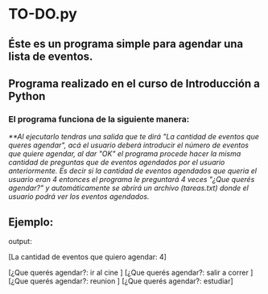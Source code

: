 # **TO-DO.py**

## Éste es un programa simple para agendar una lista de eventos.

## Programa realizado en el curso de Introducción a Python

### El programa funciona de la siguiente manera: 
_**Al ejecutarlo tendras una salida que te dirá "La cantidad de eventos que queres agendar", acá el usuario deberá 
introducir el número de eventos que quiere agendar, al dar "OK" el programa procede hacer la misma cantidad de preguntas que de eventos agendados por el usuario anteriormente. Es decir si la cantidad de eventos agendados que queria el usuario eran 4 entonces el programa le preguntará 4 veces "¿Que querés agendar?" y
automáticamente se abrirá un archivo (tareas.txt) donde el usuario podrá ver los eventos agendados._

## Ejemplo:

output:

[La cantidad de eventos que quiero agendar: 4]

[¿Que querés agendar?: ir al cine ]
[¿Que querés agendar?: salir a correr ]
[¿Que querés agendar?: reunion ]
[¿Que querés agendar?: estudiar]
